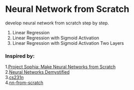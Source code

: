 # Neural Network from Scratch

develop neural network from scratch step by step.

1. Linear Regression  
2. Linear Regression with Sigmoid Activation  
3. Linear Regression with Sigmoid Activation Two Layers  

  
### Inspired by:  
1.[Project Sophia: Make Neural Networks from Scratch](https://github.com:cstorm125/sophia.git)  
2.[Neural Networks Demystified](https://github.com/stephencwelch/Neural-Networks-Demystified)  
3.[cs231n](http://cs231n.github.io/)  
4.[nn-from-scratch](https://github.com/dennybritz/nn-from-scratch)  